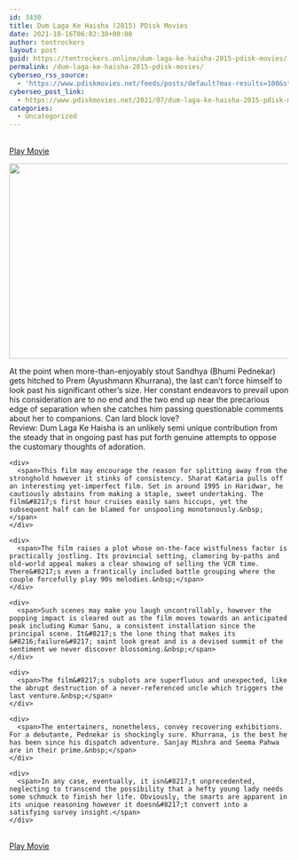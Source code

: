 ```yaml
---
id: 3430
title: Dum Laga Ke Haisha (2015) PDisk Movies
date: 2021-10-16T06:02:30+00:00
author: tentrockers
layout: post
guid: https://tentrockers.online/dum-laga-ke-haisha-2015-pdisk-movies/
permalink: /dum-laga-ke-haisha-2015-pdisk-movies/
cyberseo_rss_source:
  - 'https://www.pdiskmovies.net/feeds/posts/default?max-results=100&start-index=1201'
cyberseo_post_link:
  - https://www.pdiskmovies.net/2021/07/dum-laga-ke-haisha-2015-pdisk-movies.html
categories:
  - Uncategorized
---
```

<a href="https://kuklink.com/1/bnYyZ2U5MDAzZmx4" onclick="window.open('https://kuklink.com/1/bnYyZ2U5MDAzZmx4','popup','width=600,height=600'); return false;" target="popup" rel="noopener"><br /> Play Movie<br /> </a>

<div class="separator">
  <a href="https://www.pdiskmovies.net/2021/07/j" target="_blank" rel="noopener"><img loading="lazy" border="0" data-original-height="353" data-original-width="640" height="352" src="https://1.bp.blogspot.com/-atS2EyIxED8/YO7vV2C85ZI/AAAAAAAAZGU/bCjRotYlFrE_9LXVj1gVEe7r1qIpOBldwCLcBGAsYHQ/w640-h352/Dum%2BLaga%2BKe%2BHaisha%2B%25282015%2529%2BPDisk%2BMovies.jpg" width="640" /></a>
</div>



<div class="separator">
  </p> 
  
  <div>
    <span>At the point when more-than-enjoyably stout Sandhya (Bhumi Pednekar) gets hitched to Prem (Ayushmann Khurrana), the last can&#8217;t force himself to look past his significant other&#8217;s size. Her constant endeavors to prevail upon his consideration are to no end and the two end up near the precarious edge of separation when she catches him passing questionable comments about her to companions. Can lard block love?&nbsp;</span>
  </div>
  
  <div>
    <div>
      <span>Review: Dum Laga Ke Haisha is an unlikely semi unique contribution from the steady that in ongoing past has put forth genuine attempts to oppose the customary thoughts of adoration.&nbsp;</span>
    </div>
    
    <div>
      <span>This film may encourage the reason for splitting away from the stronghold however it stinks of consistency. Sharat Kataria pulls off an interesting yet-imperfect film. Set in around 1995 in Haridwar, he cautiously abstains from making a staple, sweet undertaking. The film&#8217;s first hour cruises easily sans hiccups, yet the subsequent half can be blamed for unspooling monotonously.&nbsp;</span>
    </div>
    
    <div>
      <span>The film raises a plot whose on-the-face wistfulness factor is practically jostling. Its provincial setting, clamoring by-paths and old-world appeal makes a clear showing of selling the VCR time. There&#8217;s even a frantically included battle grouping where the couple forcefully play 90s melodies.&nbsp;</span>
    </div>
    
    <div>
      <span>Such scenes may make you laugh uncontrollably, however the popping impact is cleared out as the film moves towards an anticipated peak including Kumar Sanu, a consistent installation since the principal scene. It&#8217;s the lone thing that makes its &#8216;failure&#8217; saint look great and is a devised summit of the sentiment we never discover blossoming.&nbsp;</span>
    </div>
    
    <div>
      <span>The film&#8217;s subplots are superfluous and unexpected, like the abrupt destruction of a never-referenced uncle which triggers the last venture.&nbsp;</span>
    </div>
    
    <div>
      <span>The entertainers, nonetheless, convey recovering exhibitions. For a debutante, Pednekar is shockingly sure. Khurrana, is the best he has been since his dispatch adventure. Sanjay Mishra and Seema Pahwa are in their prime.&nbsp;</span>
    </div>
    
    <div>
      <span>In any case, eventually, it isn&#8217;t unprecedented, neglecting to transcend the possibility that a hefty young lady needs some schmuck to finish her life. Obviously, the smarts are apparent in its unique reasoning however it doesn&#8217;t convert into a satisfying survey insight.</span>
    </div>
  </div>
</div>

<a href="https://kuklink.com/1/bnYyZ2U5MDAzZmx4" onclick="window.open('https://kuklink.com/1/bnYyZ2U5MDAzZmx4','popup','width=600,height=600'); return false;" target="popup" rel="noopener"><br /> Play Movie<br /> </a>